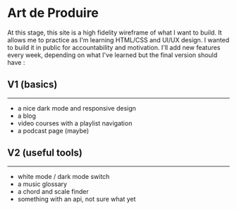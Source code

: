 # Art de Produire

At this stage, this site is a high fidelity wireframe of what I want to build.
It allows me to practice as I'm learning HTML/CSS and UI/UX design.
I wanted to build it in public for accountability and motivation.
I'll add new features every week, depending on what I've learned but
the final version should have :

## V1 (basics)

---

- a nice dark mode and responsive design
- a blog
- video courses with a playlist navigation
- a podcast page (maybe)

## V2 (useful tools)

---

- white mode / dark mode switch
- a music glossary
- a chord and scale finder
- something with an api, not sure what yet

